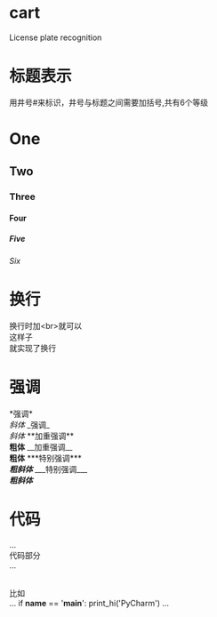 # cart
License plate recognition

# 标题表示 #
用井号#来标识，井号与标题之间需要加括号,共有6个等级
# One #
## Two ##
### Three ###
#### Four ####
##### Five #####
###### Six ######

# 换行 #
换行时加\<br>就可以
<br>这样子<br>就实现了换行

# 强调 #
\*强调*  <br>*斜体*
\_强调_ <br>_斜体_
\*\*加重强调** <br>**粗体**
\_\_加重强调__ <br>__粗体__
\*\*\*特别强调*** <br>***粗斜体***
\_\_\_特别强调___ <br>___粗斜体___

# 代码 #
\.\.\.
    <br>代码部分
<br>\.\.\.

<br>比如
<br>...
if __name__ == '__main__':
    print_hi('PyCharm')
    ...
